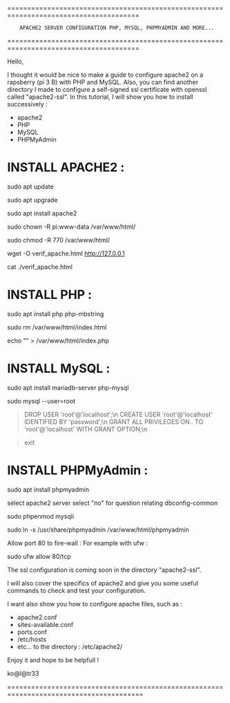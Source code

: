 =======================================================================================

		APACHE2 SERVER CONFIGURATION PHP, MYSQL, PHPMYADMIN AND MORE...

=======================================================================================

Hello,

I thought it would be nice to make a guide to configure apache2 on a rapsberry
(pi 3 B) with PHP and MySQL.
Also, you can find another directory I made to configure a self-signed ssl
certificate with openssl called "apache2-ssl".
In this tutorial, I will show you how to install successively :
+ apache2
+ PHP
+ MySQL
+ PHPMyAdmin

INSTALL APACHE2 :
=================

sudo apt update

sudo apt upgrade

sudo apt install apache2

sudo chown -R pi:www-data /var/www/html/

sudo chmod -R 770 /var/www/html/

wget -O verif_apache.html http://127.0.0.1

cat ./verif_apache.html


INSTALL PHP :
=============

sudo apt install php php-mbstring

sudo rm /var/www/html/index.html

echo "<?php phpinfo(); ?>" > /var/www/html/index.php


INSTALL MySQL :
===============

sudo apt install mariadb-server php-mysql

sudo mysql --user=root

>DROP USER 'root'@'localhost';\n
>CREATE USER 'root'@'localhost' IDENTIFIED BY 'password';\n
>GRANT ALL PRIVILEGES ON *.* TO 'root'@'localhost' WITH GRANT OPTION;\n

>exit

INSTALL PHPMyAdmin :
====================

sudo apt install phpmyadmin

select apache2 server
select "no" for question relating dbconfig-common

sudo phpenmod mysqli

sudo ln -s /usr/share/phpmyadmin /var/www/html/phpmyadmin

Allow port 80 to fire-wall :
For example with ufw :

sudo ufw allow 80/tcp


The ssl configuration is coming soon in the directory "apache2-ssl".

I will also cover the specifics of apache2 and give you some useful commands
to check and test your configuration.

I want also show you how to configure apache files, such as :
+ apache2.conf
+ sites-available.conf
+ ports.conf
+ /etc/hosts
+ etc...
to the directory : /etc/apache2/


Enjoy it and hope to be helpfull !

ko@l@tr33

========================================================================================
